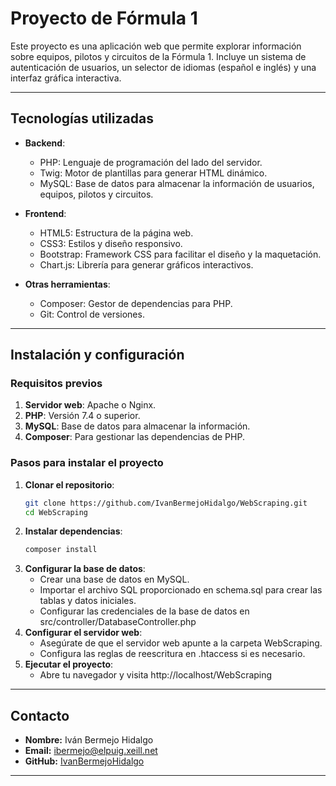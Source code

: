 # Proyecto de Fórmula 1

Este proyecto es una aplicación web que permite explorar información sobre equipos, pilotos y circuitos de la Fórmula 1. Incluye un sistema de autenticación de usuarios, un selector de idiomas (español e inglés) y una interfaz gráfica interactiva.

---

## Tecnologías utilizadas

- **Backend**:
  - PHP: Lenguaje de programación del lado del servidor.
  - Twig: Motor de plantillas para generar HTML dinámico.
  - MySQL: Base de datos para almacenar la información de usuarios, equipos, pilotos y circuitos.

- **Frontend**:
  - HTML5: Estructura de la página web.
  - CSS3: Estilos y diseño responsivo.
  - Bootstrap: Framework CSS para facilitar el diseño y la maquetación.
  - Chart.js: Librería para generar gráficos interactivos.

- **Otras herramientas**:
  - Composer: Gestor de dependencias para PHP.
  - Git: Control de versiones.

---


## Instalación y configuración

### Requisitos previos

1. **Servidor web**: Apache o Nginx.
2. **PHP**: Versión 7.4 o superior.
3. **MySQL**: Base de datos para almacenar la información.
4. **Composer**: Para gestionar las dependencias de PHP.

### Pasos para instalar el proyecto

1. **Clonar el repositorio**:
   ```bash
   git clone https://github.com/IvanBermejoHidalgo/WebScraping.git
   cd WebScraping
2. **Instalar dependencias**:
    ```bash
    composer install
3. **Configurar la base de datos**:
    - Crear una base de datos en MySQL.
    - Importar el archivo SQL proporcionado en schema.sql para crear las tablas y datos iniciales.
    - Configurar las credenciales de la base de datos en src/controller/DatabaseController.php
4. **Configurar el servidor web**:
    - Asegúrate de que el servidor web apunte a la carpeta WebScraping.
    - Configura las reglas de reescritura en .htaccess si es necesario.
5. **Ejecutar el proyecto**:
    - Abre tu navegador y visita http://localhost/WebScraping

---
## Contacto
- **Nombre:** Iván Bermejo Hidalgo
- **Email:** ibermejo@elpuig.xeill.net
- **GitHub:** [IvanBermejoHidalgo](https://github.com/IvanBermejoHidalgo)

---